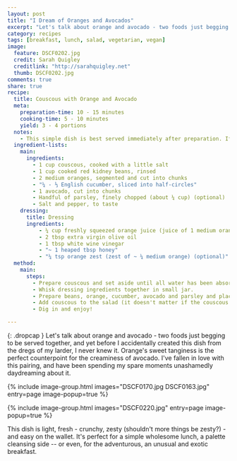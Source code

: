 ```yaml
---
layout: post
title: "I Dream of Oranges and Avocados"
excerpt: "Let's talk about orange and avocado - two foods just begging to be served together, and yet before I accidentally created this dish from the dregs of my larder, I never knew it. Orange's sweet tanginess is the perfect counterpoint for the creaminess of avocado."
category: recipes
tags: [breakfast, lunch, salad, vegetarian, vegan]
image:
  feature: DSCF0202.jpg
  credit: Sarah Quigley
  creditlink: "http://sarahquigley.net"
  thumb: DSCF0202.jpg
comments: true
share: true
recipe:
  title: Couscous with Orange and Avocado
  meta:
    preparation-time: 10 - 15 minutes
    cooking-time: 5 - 10 minutes
    yield: 3 - 4 portions
  notes:
    - This simple dish is best served immediately after preparation. If you wish to make it in advance, I would advise omitting the cucumber and avocado, and adding them at the last minute, shortly before serving. To enjoy the avocado at its best, avoid cutting it until everything else is prepared.
  ingredient-lists:
    main:
      ingredients:
        - 1 cup couscous, cooked with a little salt
        - 1 cup cooked red kidney beans, rinsed
        - 2 medium oranges, segmented and cut into chunks
        - "¼ - ⅓ English cucumber, sliced into half-circles"
        - 1 avocado, cut into chunks
        - Handful of parsley, finely chopped (about ¼ cup) (optional)
        - Salt and pepper, to taste
    dressing:
      title: Dressing
      ingredients:
          - ¼ cup freshly squeezed orange juice (juice of 1 medium orange)
          - 2 tbsp extra virgin olive oil
          - 1 tbsp white wine vinegar
          - "~ 1 heaped tbsp honey"
          - "¼ tsp orange zest (zest of ~ ¼ medium orange) (optional)"
  method:
    main:
      steps:
        - Prepare couscous and set aside until all water has been absorbed.
        - Whisk dressing ingredients together in small jar.
        - Prepare beans, orange, cucumber, avocado and parsley and place in a large salad bowl. Add dressing and lightly toss.
        - Add couscous to the salad (it doesn't matter if the couscous is still a little warm) and season to taste. Toss until thoroughly mixed.
        - Dig in and enjoy!

---
```


{: .dropcap }
Let's talk about orange and avocado - two foods just begging to be served together, and yet before I accidentally created this dish from the dregs of my larder, I never knew it. Orange's sweet tanginess is the perfect counterpoint for the creaminess of avocado. I've fallen in love with this pairing, and have been spending my spare moments unashamedly daydreaming about it.

{% include image-group.html images="DSCF0170.jpg DSCF0163.jpg" entry=page image-popup=true %}

{% include image-group.html images="DSCF0220.jpg" entry=page image-popup=true %}

This dish is light, fresh - crunchy, zesty (shouldn't more things be zesty?) - and easy on the wallet. It's perfect for a simple wholesome lunch, a palette cleansing side -- or even, for the adventurous, an unusual and exotic breakfast. 
